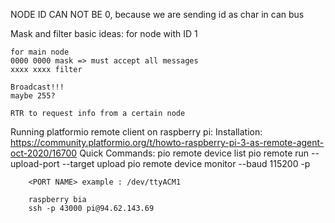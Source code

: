 NODE ID CAN NOT BE 0, because we are sending id as char in can bus 

Mask and filter basic ideas:
    for node with ID 1

    for main node
    0000 0000 mask => must accept all messages
    xxxx xxxx filter

    Broadcast!!!
    maybe 255?

    RTR to request info from a certain node


Running platformio remote client on raspberry pi:
    Installation: 
        https://community.platformio.org/t/howto-raspberry-pi-3-as-remote-agent-oct-2020/16700
    Quick Commands:
        pio remote device list
        pio remote run --upload-port <PORT NAME> --target upload
        pio remote device monitor --baud 115200 -p <PORT NAME>

        <PORT NAME> example : /dev/ttyACM1

        raspberry bia
        ssh -p 43000 pi@94.62.143.69